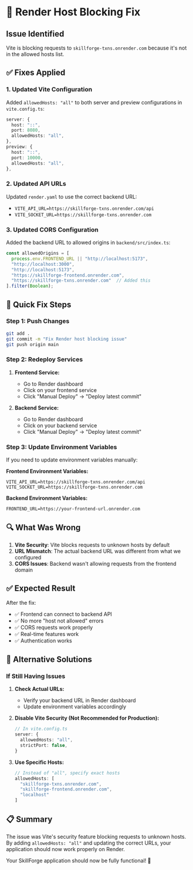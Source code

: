 # 🔧 Render Host Blocking Fix

## Issue Identified
Vite is blocking requests to `skillforge-txns.onrender.com` because it's not in the allowed hosts list.

## ✅ Fixes Applied

### 1. Updated Vite Configuration
Added `allowedHosts: "all"` to both server and preview configurations in `vite.config.ts`:

```typescript
server: {
  host: "::",
  port: 8080,
  allowedHosts: "all",
},
preview: {
  host: "::",
  port: 10000,
  allowedHosts: "all",
},
```

### 2. Updated API URLs
Updated `render.yaml` to use the correct backend URL:
- `VITE_API_URL=https://skillforge-txns.onrender.com/api`
- `VITE_SOCKET_URL=https://skillforge-txns.onrender.com`

### 3. Updated CORS Configuration
Added the backend URL to allowed origins in `backend/src/index.ts`:
```typescript
const allowedOrigins = [
  process.env.FRONTEND_URL || "http://localhost:5173",
  "http://localhost:3000",
  "http://localhost:5173",
  "https://skillforge-frontend.onrender.com",
  "https://skillforge-txns.onrender.com"  // Added this
].filter(Boolean);
```

## 🚀 Quick Fix Steps

### Step 1: Push Changes
```bash
git add .
git commit -m "Fix Render host blocking issue"
git push origin main
```

### Step 2: Redeploy Services
1. **Frontend Service:**
   - Go to Render dashboard
   - Click on your frontend service
   - Click "Manual Deploy" → "Deploy latest commit"

2. **Backend Service:**
   - Go to Render dashboard
   - Click on your backend service
   - Click "Manual Deploy" → "Deploy latest commit"

### Step 3: Update Environment Variables
If you need to update environment variables manually:

**Frontend Environment Variables:**
```
VITE_API_URL=https://skillforge-txns.onrender.com/api
VITE_SOCKET_URL=https://skillforge-txns.onrender.com
```

**Backend Environment Variables:**
```
FRONTEND_URL=https://your-frontend-url.onrender.com
```

## 🔍 What Was Wrong

1. **Vite Security**: Vite blocks requests to unknown hosts by default
2. **URL Mismatch**: The actual backend URL was different from what we configured
3. **CORS Issues**: Backend wasn't allowing requests from the frontend domain

## ✅ Expected Result

After the fix:
- ✅ Frontend can connect to backend API
- ✅ No more "host not allowed" errors
- ✅ CORS requests work properly
- ✅ Real-time features work
- ✅ Authentication works

## 🚨 Alternative Solutions

### If Still Having Issues

1. **Check Actual URLs:**
   - Verify your backend URL in Render dashboard
   - Update environment variables accordingly

2. **Disable Vite Security (Not Recommended for Production):**
   ```typescript
   // In vite.config.ts
   server: {
     allowedHosts: "all",
     strictPort: false,
   }
   ```

3. **Use Specific Hosts:**
   ```typescript
   // Instead of "all", specify exact hosts
   allowedHosts: [
     "skillforge-txns.onrender.com",
     "skillforge-frontend.onrender.com",
     "localhost"
   ]
   ```

## 📋 Summary

The issue was Vite's security feature blocking requests to unknown hosts. By adding `allowedHosts: "all"` and updating the correct URLs, your application should now work properly on Render.

Your SkillForge application should now be fully functional! 🎉
